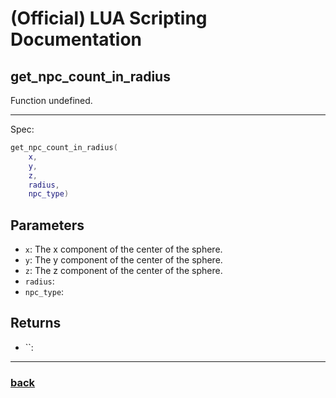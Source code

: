 
# (Official) LUA Scripting Documentation

## get_npc_count_in_radius

Function undefined.

___

Spec:

```lua
get_npc_count_in_radius(
	x,
	y,
	z,
	radius,
	npc_type)
```

## Parameters

- `x`: The x component of the center of the sphere.
- `y`: The y component of the center of the sphere.
- `z`: The z component of the center of the sphere.
- `radius`: 
- `npc_type`: 

## Returns

- ``: 

___

### [back](../getters)
